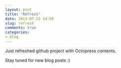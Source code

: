 ```yaml
---
layout: post
title: "Refresh"
date: 2013-07-22 14:59
slug: refresh
comments: true
categories: 
- blog
---
```

Just refreshed github project with Octopress contents.

Stay tuned for new blog posts :)
